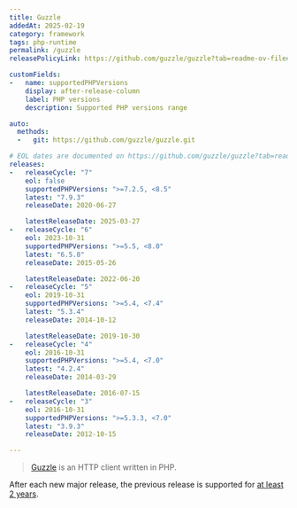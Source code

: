 ```yaml
---
title: Guzzle
addedAt: 2025-02-19
category: framework
tags: php-runtime
permalink: /guzzle
releasePolicyLink: https://github.com/guzzle/guzzle?tab=readme-ov-file#version-guidance

customFields:
-   name: supportedPHPVersions
    display: after-release-column
    label: PHP versions
    description: Supported PHP versions range

auto:
  methods:
  -   git: https://github.com/guzzle/guzzle.git

# EOL dates are documented on https://github.com/guzzle/guzzle?tab=readme-ov-file#version-guidance.
releases:
-   releaseCycle: "7"
    eol: false
    supportedPHPVersions: ">=7.2.5, <8.5"
    latest: "7.9.3"
    releaseDate: 2020-06-27

    latestReleaseDate: 2025-03-27
-   releaseCycle: "6"
    eol: 2023-10-31
    supportedPHPVersions: ">=5.5, <8.0"
    latest: "6.5.8"
    releaseDate: 2015-05-26

    latestReleaseDate: 2022-06-20
-   releaseCycle: "5"
    eol: 2019-10-31
    supportedPHPVersions: ">=5.4, <7.4"
    latest: "5.3.4"
    releaseDate: 2014-10-12

    latestReleaseDate: 2019-10-30
-   releaseCycle: "4"
    eol: 2016-10-31
    supportedPHPVersions: ">=5.4, <7.0"
    latest: "4.2.4"
    releaseDate: 2014-03-29

    latestReleaseDate: 2016-07-15
-   releaseCycle: "3"
    eol: 2016-10-31
    supportedPHPVersions: ">=5.3.3, <7.0"
    latest: "3.9.3"
    releaseDate: 2012-10-15

---
```


> [Guzzle](https://docs.guzzlephp.org/en/stable/) is an HTTP client written in PHP.

After each new major release, the previous release is supported for [at least 2 years](https://github.com/guzzle/guzzle/security/policy#supported-versions).
